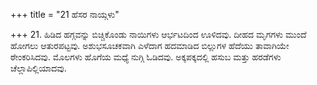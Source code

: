 +++
title = "21 ಹೆಸರ ನಾಯ್ಗಳು"

+++
21. ಹಿಡಿದ ಹಗ್ಗವನ್ನು ಬಿಚ್ಚಿಕೊಂಡು ನಾಯಿಗಳು ಆರ್ಭಟದಿಂದ ಊಳಿದವು. ದೀಹದ ಮೃಗಗಳು ಮುಂದೆ ಹೋಗಲು ಆತುರಪಟ್ಟವು. ಅಶುಭಸೂಚಕವಾಗಿ ಎಳೆದಾಗ ಹದಮಾಡಿದ ಬಿಲ್ಲುಗಳ ಹೆದೆಯು ತಾವಾಗಿಯೇ ಠೇಂಕರಿಸಿದವು. ಮೊಲಗಳು ಹೊಗೆಯ ಮಧ್ಯೆ ನುಗ್ಗಿ ಓಡಿದವು. ಅಕ್ಕಪಕ್ಕದಲ್ಲಿ ಹಸುಬ ಮತ್ತು ಹರಡೆಗಳು ಚೆಲ್ಲಾಪಿಲ್ಲಿಯಾದವು.